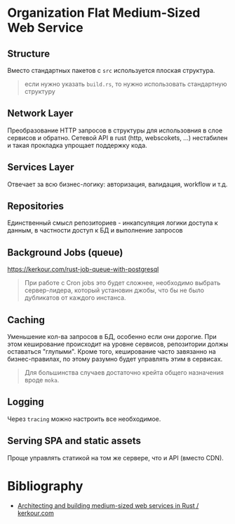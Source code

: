 # Organization Flat Medium-Sized Web Service

## Structure

Вместо стандартных пакетов с `src` используется плоская структура.

> если нужно указать `build.rs`, то нужно использовать стандартную структуру

## Network Layer

Преобразование HTTP запросов в структуры для использовния в cлое сервисов и обратно.
Сетевой API в rust (http, webscokets, ...) нестабилен и такая прокладка упрощает поддержку кода.

## Services Layer

Отвечает за всю бизнес-логику: авторизация, валидация, workflow и т.д.

## Repositories

Единственный смысл репозиториев - инкапсуляция логики доступа к данным, в частности доступ к БД и выполнение запросов

## Background Jobs (queue)

https://kerkour.com/rust-job-queue-with-postgresql

> При работе с Cron jobs это будет сложнее, необходимо выбрать сервер-лидера, который установин джобы, что бы не было дубликатов от каждого инстанса.

## Caching

Уменьшение кол-ва запросов в БД, особенно если они дорогие. При этом кеширование происходит на уровне сервисов, репозитории должы оставаться "глупыми". Кроме того, кеширование часто завязанно на бизнес-правилах, по этому разумно будет управлять этим в сервисах.

> Для большинства случаев достаточно крейта общего назначения вроде `moka`.

## Logging

Через `tracing` можно настроить все необходимое.

## Serving SPA and static assets

Проще управлять статикой на том же сервере, что и API (вместо CDN).

# Bibliography

- [Architecting and building medium-sized web services in Rust / kerkour.com](https://kerkour.com/rust-web-services-axum-sqlx-postgresql)
